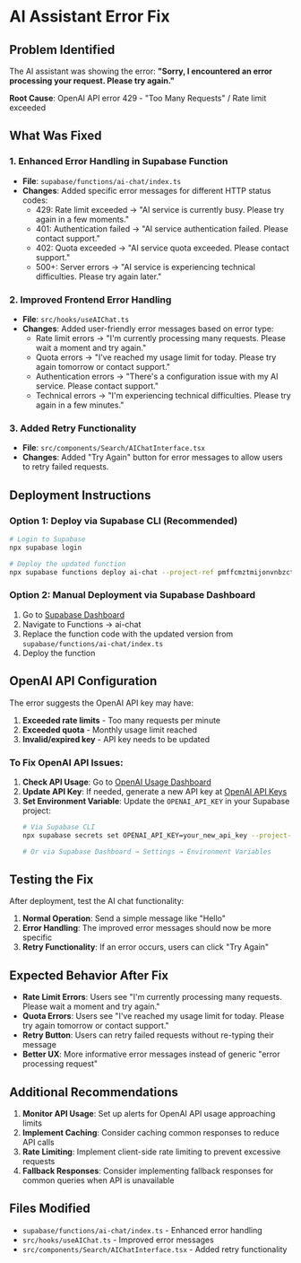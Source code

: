 # AI Assistant Error Fix

## Problem Identified

The AI assistant was showing the error: **"Sorry, I encountered an error processing your request. Please try again."**

**Root Cause**: OpenAI API error 429 - "Too Many Requests" / Rate limit exceeded

## What Was Fixed

### 1. Enhanced Error Handling in Supabase Function
- **File**: `supabase/functions/ai-chat/index.ts`
- **Changes**: Added specific error messages for different HTTP status codes:
  - 429: Rate limit exceeded → "AI service is currently busy. Please try again in a few moments."
  - 401: Authentication failed → "AI service authentication failed. Please contact support."
  - 402: Quota exceeded → "AI service quota exceeded. Please contact support."
  - 500+: Server errors → "AI service is experiencing technical difficulties. Please try again later."

### 2. Improved Frontend Error Handling
- **File**: `src/hooks/useAIChat.ts`
- **Changes**: Added user-friendly error messages based on error type:
  - Rate limit errors → "I'm currently processing many requests. Please wait a moment and try again."
  - Quota errors → "I've reached my usage limit for today. Please try again tomorrow or contact support."
  - Authentication errors → "There's a configuration issue with my AI service. Please contact support."
  - Technical errors → "I'm experiencing technical difficulties. Please try again in a few minutes."

### 3. Added Retry Functionality
- **File**: `src/components/Search/AIChatInterface.tsx`
- **Changes**: Added "Try Again" button for error messages to allow users to retry failed requests.

## Deployment Instructions

### Option 1: Deploy via Supabase CLI (Recommended)
```bash
# Login to Supabase
npx supabase login

# Deploy the updated function
npx supabase functions deploy ai-chat --project-ref pmffcmztmijonvnbzctu
```

### Option 2: Manual Deployment via Supabase Dashboard
1. Go to [Supabase Dashboard](https://supabase.com/dashboard/project/pmffcmztmijonvnbzctu/functions)
2. Navigate to Functions → ai-chat
3. Replace the function code with the updated version from `supabase/functions/ai-chat/index.ts`
4. Deploy the function

## OpenAI API Configuration

The error suggests the OpenAI API key may have:
1. **Exceeded rate limits** - Too many requests per minute
2. **Exceeded quota** - Monthly usage limit reached
3. **Invalid/expired key** - API key needs to be updated

### To Fix OpenAI API Issues:

1. **Check API Usage**: Go to [OpenAI Usage Dashboard](https://platform.openai.com/usage)
2. **Update API Key**: If needed, generate a new API key at [OpenAI API Keys](https://platform.openai.com/api-keys)
3. **Set Environment Variable**: Update the `OPENAI_API_KEY` in your Supabase project:
   ```bash
   # Via Supabase CLI
   npx supabase secrets set OPENAI_API_KEY=your_new_api_key --project-ref pmffcmztmijonvnbzctu
   
   # Or via Supabase Dashboard → Settings → Environment Variables
   ```

## Testing the Fix

After deployment, test the AI chat functionality:

1. **Normal Operation**: Send a simple message like "Hello"
2. **Error Handling**: The improved error messages should now be more specific
3. **Retry Functionality**: If an error occurs, users can click "Try Again"

## Expected Behavior After Fix

- **Rate Limit Errors**: Users see "I'm currently processing many requests. Please wait a moment and try again."
- **Quota Errors**: Users see "I've reached my usage limit for today. Please try again tomorrow or contact support."
- **Retry Button**: Users can retry failed requests without re-typing their message
- **Better UX**: More informative error messages instead of generic "error processing request"

## Additional Recommendations

1. **Monitor API Usage**: Set up alerts for OpenAI API usage approaching limits
2. **Implement Caching**: Consider caching common responses to reduce API calls
3. **Rate Limiting**: Implement client-side rate limiting to prevent excessive requests
4. **Fallback Responses**: Consider implementing fallback responses for common queries when API is unavailable

## Files Modified

- `supabase/functions/ai-chat/index.ts` - Enhanced error handling
- `src/hooks/useAIChat.ts` - Improved error messages
- `src/components/Search/AIChatInterface.tsx` - Added retry functionality
